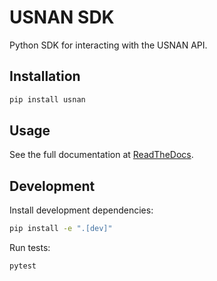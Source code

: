 # USNAN SDK

Python SDK for interacting with the USNAN API.

## Installation

```bash
pip install usnan
```

## Usage

See the full documentation at [ReadTheDocs](https://pythonsdk.readthedocs.io/en/latest/index.html).

## Development

Install development dependencies:

```bash
pip install -e ".[dev]"
```

Run tests:

```bash
pytest
```
